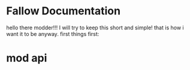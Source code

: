 # Fallow Documentation
hello there modder!!!
I will try to keep this short and simple!
that is how i want it to be anyway.
first things first:

# mod api